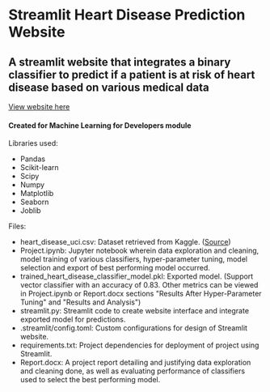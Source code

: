 # Streamlit Heart Disease Prediction Website 
## A streamlit website that integrates a binary classifier to predict if a patient is at risk of heart disease based on various medical data 
[View website here](https://app-heart-disease-prediction-lhu5e6yvqydqha4p2vmnh9.streamlit.app/)
#### Created for Machine Learning for Developers module

Libraries used: 
- Pandas
- Scikit-learn
- Scipy
- Numpy
- Matplotlib
- Seaborn 
- Joblib


Files:
- heart_disease_uci.csv: Dataset retrieved from Kaggle. ([Source](https://www.kaggle.com/datasets/haiderrasoolqadri/heart-disease-dataset-uci))
- Project.ipynb: Jupyter notebook wherein data exploration and cleaning, model training of various classifiers, hyper-parameter tuning, model selection and export of best performing model occurred.  
- trained_heart_disease_classifier_model.pkl: Exported model. (Support vector classifier with an accuracy of 0.83. Other metrics can be viewed in Project.ipynb or Report.docx sections "Results After Hyper-Parameter Tuning" and "Results and Analysis")
- streamlit.py: Streamlit code to create website interface and integrate exported model for predictions.
- .streamlit/config.toml: Custom configurations for design of Streamlit website.
- requirements.txt: Project dependencies for deployment of project using Streamlit.
- Report.docx: A project report detailing and justifying data exploration and cleaning done, as well as evaluating performance of classifiers used to select the best performing model.
